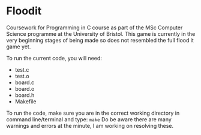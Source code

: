 # Floodit

Coursework for Programming in C course as part of the MSc Computer Science programme at the University of Bristol.
This game is currently in the very beginning stages of being made so does not resembled the full flood it game yet. 


To run the current code, you will need:
- test.c
- test.o
- board.c
- board.o
- board.h
- Makefile

To run the code, make sure you are in the correct working directory in command line/terminal and type: ```make```
Do be aware there are many warnings and errors at the minute, I am working on resolving these. 
